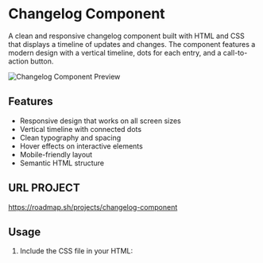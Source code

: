 # Changelog Component

A clean and responsive changelog component built with HTML and CSS that displays a timeline of updates and changes. The component features a modern design with a vertical timeline, dots for each entry, and a call-to-action button.

![Changelog Component Preview](preview.png)

## Features

- Responsive design that works on all screen sizes
- Vertical timeline with connected dots
- Clean typography and spacing
- Hover effects on interactive elements
- Mobile-friendly layout
- Semantic HTML structure

## URL PROJECT

https://roadmap.sh/projects/changelog-component

## Usage

1. Include the CSS file in your HTML:
<link rel="stylesheet" href="changelog.css">

